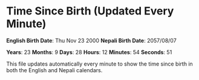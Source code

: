 # Time Since Birth (Updated Every Minute)

**English Birth Date**: Thu Nov 23 2000
**Nepali Birth Date**: 2057/08/07

**Years**: 23
**Months**: 9
**Days**: 28
**Hours**: 12
**Minutes**: 54
**Seconds**: 51

This file updates automatically every minute to show the time since birth in both the English and Nepali calendars.